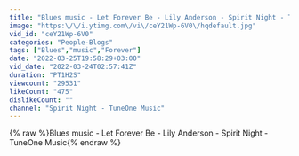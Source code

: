 ```yaml
---
title: "Blues music - Let Forever Be - Lily Anderson - Spirit Night - TuneOne Music"
image: "https:\/\/i.ytimg.com\/vi\/ceY21Wp-6V0\/hqdefault.jpg"
vid_id: "ceY21Wp-6V0"
categories: "People-Blogs"
tags: ["Blues","music","Forever"]
date: "2022-03-25T19:58:29+03:00"
vid_date: "2022-03-24T02:57:41Z"
duration: "PT1H2S"
viewcount: "29531"
likeCount: "475"
dislikeCount: ""
channel: "Spirit Night - TuneOne Music"
---
```

{% raw %}Blues music - Let Forever Be - Lily Anderson - Spirit Night - TuneOne Music{% endraw %}
